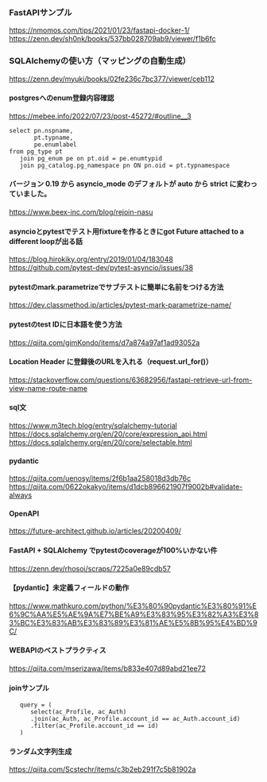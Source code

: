 ### FastAPIサンプル
https://nmomos.com/tips/2021/01/23/fastapi-docker-1/
https://zenn.dev/sh0nk/books/537bb028709ab9/viewer/f1b6fc

### SQLAlchemyの使い方（マッピングの自動生成）
https://zenn.dev/myuki/books/02fe236c7bc377/viewer/ceb112


#### postgresへのenum登録内容確認
https://mebee.info/2022/07/23/post-45272/#outline__3
```
select pn.nspname,
       pt.typname,
       pe.enumlabel
from pg_type pt
   join pg_enum pe on pt.oid = pe.enumtypid
   join pg_catalog.pg_namespace pn ON pn.oid = pt.typnamespace
```

#### バージョン 0.19 から asyncio_mode のデフォルトが auto から strict に変わっていました。
https://www.beex-inc.com/blog/rejoin-nasu

#### asyncioとpytestでテスト用fixtureを作るときにgot Future <Future pending> attached to a different loopが出る話
https://blog.hirokiky.org/entry/2019/01/04/183048
https://github.com/pytest-dev/pytest-asyncio/issues/38

#### pytestのmark.parametrizeでサブテストに簡単に名前をつける方法
https://dev.classmethod.jp/articles/pytest-mark-parametrize-name/

#### pytestのtest IDに日本語を使う方法
https://qiita.com/gimKondo/items/d7a874a97af1ad93052a

#### Location Header に登録後のURLを入れる（request.url_for()）
https://stackoverflow.com/questions/63682956/fastapi-retrieve-url-from-view-name-route-name

#### sql文
https://www.m3tech.blog/entry/sqlalchemy-tutorial
https://docs.sqlalchemy.org/en/20/core/expression_api.html
https://docs.sqlalchemy.org/en/20/core/selectable.html

#### pydantic
https://qiita.com/uenosy/items/2f6b1aa258018d3db76c
https://qiita.com/0622okakyo/items/d1dcb896621907f9002b#validate-always

#### OpenAPI
https://future-architect.github.io/articles/20200409/

#### FastAPI + SQLAlchemy でpytestのcoverageが100%いかない件
https://zenn.dev/rhosoi/scraps/7225a0e89cdb57

#### 【pydantic】未定義フィールドの動作
https://www.mathkuro.com/python/%E3%80%90pydantic%E3%80%91%E6%9C%AA%E5%AE%9A%E7%BE%A9%E3%83%95%E3%82%A3%E3%83%BC%E3%83%AB%E3%83%89%E3%81%AE%E5%8B%95%E4%BD%9C/

#### WEBAPIのベストプラクティス
https://qiita.com/mserizawa/items/b833e407d89abd21ee72

#### joinサンプル
```
   query = (
      select(ac_Profile, ac_Auth)
      .join(ac_Auth, ac_Profile.account_id == ac_Auth.account_id)
      .filter(ac_Profile.account_id == id)
   )
```
#### ランダム文字列生成
https://qiita.com/Scstechr/items/c3b2eb291f7c5b81902a
